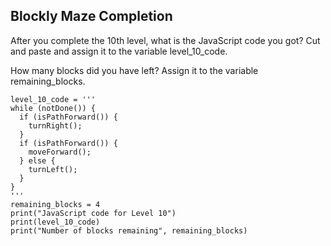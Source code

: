 ## Blockly Maze Completion
After you complete the 10th level, what is the JavaScript code you got? 
Cut and paste and assign it to the variable level_10_code.

How many blocks did you have left? 
Assign it to the variable remaining_blocks.


````
level_10_code = '''
while (notDone()) {
  if (isPathForward()) {
    turnRight();
  }
  if (isPathForward()) {
    moveForward();
  } else {
    turnLeft();
  }
}
'''
remaining_blocks = 4
print("JavaScript code for Level 10")
print(level_10_code)
print("Number of blocks remaining", remaining_blocks)
````
